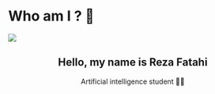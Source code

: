 
# Who am I ? 👋

<img aling='center' src='https://github.com/user-attachments/assets/7d97db7d-b4fc-446b-a9cd-d141433611f7'>


<h2 align='center'> Hello, my name is Reza Fatahi </h2>
<p align='center'> Artificial intelligence student 👨‍💻 </p>
